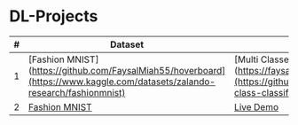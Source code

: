 # DL-Projects

| # |    Dataset            |    Code    |
|---| --------------------- | ---------------- |
| 1 | [Fashion MNIST](https://github.com/FaysalMiah55/hoverboard](https://www.kaggle.com/datasets/zalando-research/fashionmnist) | [Multi Classe Image Classification](https://faysalmiah55.github.io/hoverboard/](https://github.com/FaysalMiah55/multi-class-classification-mnist-fashion) |
| 2 | [Fashion MNIST](https://www.kaggle.com/datasets/zalando-research/fashionmnist) | [Live Demo](https://faysalmiah55.github.io/hoverboard/) |
